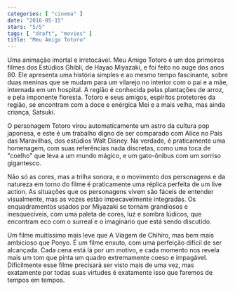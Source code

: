 ```yaml
---
categories: [ "cinema" ]
date: "2016-05-15"
stars: "5/5"
tags: [ "draft", "movies" ]
title: "Meu Amigo Totoro"
---
```

Uma animação imortal e irretocável. Meu Amigo Totoro é um dos
primeiros filmes dos Estúdios Ghibli, de Hayao Miyazaki, e foi feito no
auge dos anos 80. Ele apresenta uma história simples e ao mesmo tempo
fascinante, sobre duas meninas que se mudam para um vilarejo no interior
com o pai e a mãe, internada em um hospital. A região é conhecida pelas
plantações de arroz, e pela imponente floresta. Totoro e seus amigos,
espíritos protetores da região, se encontram com a doce e enérgica
Mei e a mais velha, mas ainda criança, Satsuki.

O personagem Totoro virou automaticamente um astro da cultura pop
japonesa, e este é um trabalho digno de ser comparado com Alice no País
das Maravilhas, dos estúdios Walt Disney. Na verdade, é praticamente uma
homenagem, com suas referências nada discretas, como uma toca de "coelho"
que leva a um mundo mágico, e um gato-ônibus com um sorriso gigantesco.

Não só as cores, mas a trilha sonora, e o movimento dos personagens e
da natureza em torno do filme é praticamente uma réplica perfeita de
um live action. As situações que os personagens vivem são fáceis de
entender visualmente, mas as vozes estão impecavelmente integradas. Os
enquadramentos usados por Miyazaki se tornam grandiosos e inesquecíveis,
com uma paleta de cores, luz e sombra lúdicos, que encontram eco com
o surreal e o imaginário que está sendo discutido.

Um filme muitíssimo mais leve que A Viagem de Chihiro, mas bem
mais ambicioso que Ponyo. É um filme enxuto, com uma perfeição
difícil de ser alcançada. Cada cena está lá por um motivo, e cada
momento nos revela mais um tom que pinta um quadro extremamente coeso e
impagável. Dificilmente esse filme precisará ser visto mais de uma vez,
mas exatamente por todas suas virtudes é exatamente isso que faremos
de tempos em tempos.

